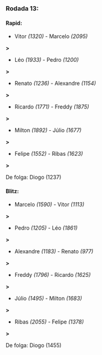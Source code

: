 ### Rodada 13:

#### Rapid:

* Vitor *(1320)*     -     Marcelo *(2095)*

 **>** 
* Léo *(1933)*     -     Pedro *(1200)*

 **>** 
* Renato *(1236)*     -     Alexandre *(1154)*

 **>** 
* Ricardo *(1771)*     -     Freddy *(1875)*

 **>** 
* Milton *(1892)*     -     Júlio *(1677)*

 **>** 
* Felipe *(1552)*     -     Ribas *(1623)*

 **>** 

De folga: Diogo (1237)

#### Blitz:

* Marcelo *(1590)*     -     Vitor *(1113)*

 **>** 
* Pedro *(1205)*     -     Léo *(1861)*

 **>** 
* Alexandre *(1183)*     -     Renato *(977)*

 **>** 
* Freddy *(1796)*     -     Ricardo *(1625)*

 **>** 
* Júlio *(1495)*     -     Milton *(1683)*

 **>** 
* Ribas *(2055)*     -     Felipe *(1378)*

 **>** 

De folga: Diogo (1455)

